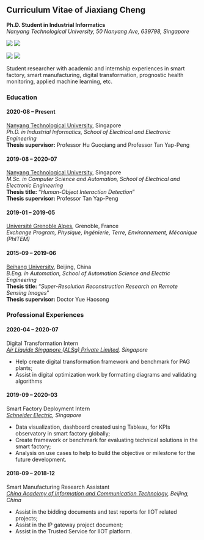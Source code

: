 ## Curriculum Vitae of Jiaxiang Cheng
**Ph.D. Student in Industrial Informatics**       
_Nanyang Technological University, 50 Nanyang Ave, 639798, Singapore_

<p align="left">
  <a href= "https://www.linkedin.com/in/jiaxiang-cheng/"><img src="https://img.icons8.com/dusk/48/000000/linkedin.png"/></a>
  <a href= "https://twitter.com/JiaXplorer"><img src="https://img.icons8.com/dusk/48/000000/twitter.png"/></a>
</p>	
<p>
    <a href="https://github.com/jiaxiang-cheng/"><img src="https://img.shields.io/github/stars/jiaxiang-cheng?color=%234CC61E&label=GitHub%20Stars%20"/></a>
    <a href="mailto:jiaxiang.cheng@outlook.com?subject=[GitHub]%20🔥%20Ask%20me%20anything&body=Hello%20Bayrem%2C%0A%0AI am%20sending%20you%20this%20mail%20after%20seeing%20your%20GitHub profile%20to..."><img src="https://img.shields.io/badge/Contact%20me-anything-1abc9c.svg"/></a>
</p>	

Student researcher with academic and internship experiences in smart factory, smart manufacturing, digital transformation, prognostic health monitoring, applied machine learning, etc.


### **Education**
#### 2020-08 – Present    
[Nanyang Technological University](https://www.ntu.edu.sg/), Singapore    
_Ph.D. in Industrial Informatics, School of Electrical and Electronic Engineering_    
**Thesis supervisor:** Professor Hu Guoqiang and Professor Tan Yap-Peng

#### 2019-08 – 2020-07     
[Nanyang Technological University](https://www.ntu.edu.sg/), Singapore     
_M.Sc. in Computer Science and Automation, School of Electrical and Electronic Engineering_   
**Thesis title:** “_Human-Object Interaction Detection_”     
**Thesis supervisor:** Professor Tan Yap-Peng

#### 2019-01 – 2019-05	     
[Université Grenoble Alpes](https://www.univ-grenoble-alpes.fr/), Grenoble, France    
_Exchange Program, Physique, Ingénierie, Terre, Environnement, Mécanique (PhITEM)_

#### 2015-09 – 2019-06	    
[Beihang University](https://ev.buaa.edu.cn/), Beijing, China    
_B.Eng. in Automation, School of Automation Science and Electric Engineering_    
**Thesis title:** “_Super-Resolution Reconstruction Research on Remote Sensing Images_”     
**Thesis supervisor:** Doctor Yue Haosong    

### **Professional Experiences**
#### 2020-04 – 2020-07      
Digital Transformation Intern       
_[Air Liquide Singapore (ALSg) Private Limited](https://www.airliquide.com/singapore), Singapore_        
- Help create digital transformation framework and benchmark for PAG plants;     
- Assist in digital optimization work by formatting diagrams and validating algorithms

#### 2019-09 – 2020-03      
Smart Factory Deployment Intern        
_[Schneider Electric](https://www.se.com/sg/en/), Singapore_
- Data visualization, dashboard created using Tableau, for KPIs observatory in smart factory globally;        
- Create framework or benchmark for evaluating technical solutions in the smart factory;        
- Analysis on use cases to help to build the objective or milestone for the future development.

#### 2018-09 – 2018-12	     
Smart Manufacturing Research Assistant		      
_[China Academy of Information and Communication Technology](http://www.caict.ac.cn/english/), Beijing, China_     
- Assist in the bidding documents and test reports for IIOT related projects; 
- Assist in the IP gateway project document; 
- Assist in the Trusted Service for IIOT platform.
